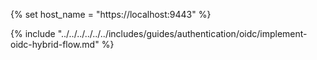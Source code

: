{% set host_name = "https://localhost:9443" %}

{% include "../../../../../../includes/guides/authentication/oidc/implement-oidc-hybrid-flow.md" %}